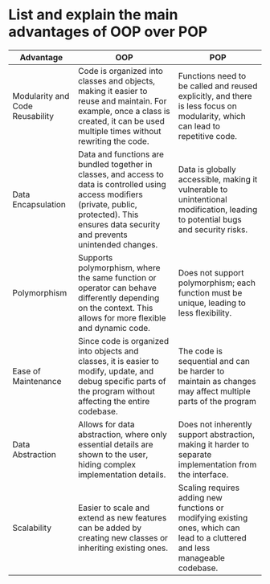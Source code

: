 # List and explain the main advantages of OOP over POP


| Advantage      |  OOP       |    POP      |
| -------- | ---------- |----------|
|Modularity and Code Reusability|Code is organized into classes and objects, making it easier to reuse and maintain. For example, once a class is created, it can be used multiple times without rewriting the code.|Functions need to be called and reused explicitly, and there is less focus on modularity, which can lead to repetitive code.|
|Data Encapsulation| Data and functions are bundled together in classes, and access to data is controlled using access modifiers (private, public, protected). This ensures data security and prevents unintended changes.|Data is globally accessible, making it vulnerable to unintentional modification, leading to potential bugs and security risks.|
|Polymorphism|Supports polymorphism, where the same function or operator can behave differently depending on the context. This allows for more flexible and dynamic code.|Does not support polymorphism; each function must be unique, leading to less flexibility.|
|Ease of Maintenance|Since code is organized into objects and classes, it is easier to modify, update, and debug specific parts of the program without affecting the entire codebase.|The code is sequential and can be harder to maintain as changes may affect multiple parts of the program|
|Data Abstraction|Allows for data abstraction, where only essential details are shown to the user, hiding complex implementation details.|Does not inherently support abstraction, making it harder to separate implementation from the interface.|
|Scalability|Easier to scale and extend as new features can be added by creating new classes or inheriting existing ones.|Scaling requires adding new functions or modifying existing ones, which can lead to a cluttered and less manageable codebase.|